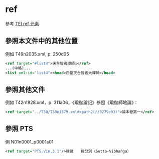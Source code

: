 # ref

參考 [TEI ref 元素](http://www.tei-c.org/release/doc/tei-p5-doc/zh-TW/html/ref-ref.html)

## 參照本文件中的其他位置

例如 T49n2035.xml, p. 250d05

```xml
<ref target="#list4">天台智者禪師○</ref>
...(中略)...
<list xml:id="list4"><head>四祖天台智者大禪師</head>
```

## 參照其他文件

例如 T42n1828.xml，p. 311a06，《瑜伽論記》參照《瑜伽師地論》：

```xml
<ref target="../T30/T30n1579.xml#xpath2(//0279a03)">論本卷第一</ref>
```

## 參照 PTS

例 N01n0001_p0001a01

```xml
<ref target="PTS.Vin.3.1"/>律藏　　經分別（Sutta-Vibhaṅga）
```
